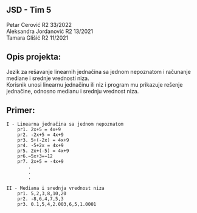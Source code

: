 ## JSD - Tim 5
Petar Cerović R2 33/2022  
Aleksandra Jordanović R2 13/2021  
Tamara Glišić R2 11/2021

## Opis projekta: 

Jezik za rešavanje linearnih jednačina sa jednom nepoznatom i računanje mediane i srednje vrednosti niza.  
Korisnik unosi linearnu jednačinu ili niz i program mu prikazuje rešenje jednačine, odnosno medianu i srednju vrednost niza.



## Primer:
```
I - Linearna jednačina sa jednom nepoznatom
	pr1. 2x+5 = 4x+9
	pr2. -2x+5 = 4x+9
	pr3. 5+(-2x) = 4x+9
	pr4. -5+2x = 4x+9
	pr5. 2x+(-5) = 4x+9
	pr6.−5x+3=−12
	pr7. 2x+5 = -4x+9
		.
		.
		.

II - Mediana i srednja vrednost niza
	pr1. 5,2,3,8,10,20
	pr2. -8,6,4,7,5,3
	pr3. 0.1,5,4,2.003,6,5,1.0001 

```

